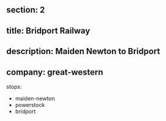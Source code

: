 section: 2
----
title: Bridport Railway
----
description: Maiden Newton to Bridport
----
company: great-western
----
stops:
- maiden-newton
- powerstock
- bridport
